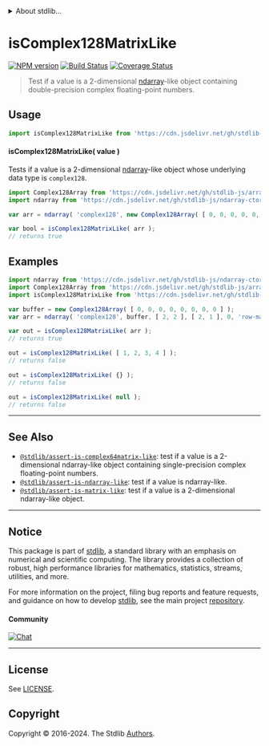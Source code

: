 <!--

@license Apache-2.0

Copyright (c) 2023 The Stdlib Authors.

Licensed under the Apache License, Version 2.0 (the "License");
you may not use this file except in compliance with the License.
You may obtain a copy of the License at

   http://www.apache.org/licenses/LICENSE-2.0

Unless required by applicable law or agreed to in writing, software
distributed under the License is distributed on an "AS IS" BASIS,
WITHOUT WARRANTIES OR CONDITIONS OF ANY KIND, either express or implied.
See the License for the specific language governing permissions and
limitations under the License.

-->


<details>
  <summary>
    About stdlib...
  </summary>
  <p>We believe in a future in which the web is a preferred environment for numerical computation. To help realize this future, we've built stdlib. stdlib is a standard library, with an emphasis on numerical and scientific computation, written in JavaScript (and C) for execution in browsers and in Node.js.</p>
  <p>The library is fully decomposable, being architected in such a way that you can swap out and mix and match APIs and functionality to cater to your exact preferences and use cases.</p>
  <p>When you use stdlib, you can be absolutely certain that you are using the most thorough, rigorous, well-written, studied, documented, tested, measured, and high-quality code out there.</p>
  <p>To join us in bringing numerical computing to the web, get started by checking us out on <a href="https://github.com/stdlib-js/stdlib">GitHub</a>, and please consider <a href="https://opencollective.com/stdlib">financially supporting stdlib</a>. We greatly appreciate your continued support!</p>
</details>

# isComplex128MatrixLike

[![NPM version][npm-image]][npm-url] [![Build Status][test-image]][test-url] [![Coverage Status][coverage-image]][coverage-url] <!-- [![dependencies][dependencies-image]][dependencies-url] -->

> Test if a value is a 2-dimensional [ndarray][@stdlib/ndarray/ctor]-like object containing double-precision complex floating-point numbers.



<section class="usage">

## Usage

```javascript
import isComplex128MatrixLike from 'https://cdn.jsdelivr.net/gh/stdlib-js/assert-is-complex128matrix-like@deno/mod.js';
```

#### isComplex128MatrixLike( value )

Tests if a value is a 2-dimensional [ndarray][@stdlib/ndarray/ctor]-like object whose underlying data type is `complex128`.

```javascript
import Complex128Array from 'https://cdn.jsdelivr.net/gh/stdlib-js/array-complex128@deno/mod.js';
import ndarray from 'https://cdn.jsdelivr.net/gh/stdlib-js/ndarray-ctor@deno/mod.js';

var arr = ndarray( 'complex128', new Complex128Array( [ 0, 0, 0, 0, 0, 0, 0, 0 ] ), [ 2, 2 ], [ 2, 1 ], 0, 'row-major' );

var bool = isComplex128MatrixLike( arr );
// returns true
```

</section>

<!-- /.usage -->

<section class="examples">

## Examples

<!-- eslint no-undef: "error" -->

```javascript
import ndarray from 'https://cdn.jsdelivr.net/gh/stdlib-js/ndarray-ctor@deno/mod.js';
import Complex128Array from 'https://cdn.jsdelivr.net/gh/stdlib-js/array-complex128@deno/mod.js';
import isComplex128MatrixLike from 'https://cdn.jsdelivr.net/gh/stdlib-js/assert-is-complex128matrix-like@deno/mod.js';

var buffer = new Complex128Array( [ 0, 0, 0, 0, 0, 0, 0, 0 ] );
var arr = ndarray( 'complex128', buffer, [ 2, 2 ], [ 2, 1 ], 0, 'row-major' );

var out = isComplex128MatrixLike( arr );
// returns true

out = isComplex128MatrixLike( [ 1, 2, 3, 4 ] );
// returns false

out = isComplex128MatrixLike( {} );
// returns false

out = isComplex128MatrixLike( null );
// returns false
```

</section>

<!-- /.examples -->

<!-- Section for related `stdlib` packages. Do not manually edit this section, as it is automatically populated. -->

<section class="related">

* * *

## See Also

-   <span class="package-name">[`@stdlib/assert-is-complex64matrix-like`][@stdlib/assert/is-complex64matrix-like]</span><span class="delimiter">: </span><span class="description">test if a value is a 2-dimensional ndarray-like object containing single-precision complex floating-point numbers.</span>
-   <span class="package-name">[`@stdlib/assert-is-ndarray-like`][@stdlib/assert/is-ndarray-like]</span><span class="delimiter">: </span><span class="description">test if a value is ndarray-like.</span>
-   <span class="package-name">[`@stdlib/assert-is-matrix-like`][@stdlib/assert/is-matrix-like]</span><span class="delimiter">: </span><span class="description">test if a value is a 2-dimensional ndarray-like object.</span>

</section>

<!-- /.related -->

<!-- Section for all links. Make sure to keep an empty line after the `section` element and another before the `/section` close. -->


<section class="main-repo" >

* * *

## Notice

This package is part of [stdlib][stdlib], a standard library with an emphasis on numerical and scientific computing. The library provides a collection of robust, high performance libraries for mathematics, statistics, streams, utilities, and more.

For more information on the project, filing bug reports and feature requests, and guidance on how to develop [stdlib][stdlib], see the main project [repository][stdlib].

#### Community

[![Chat][chat-image]][chat-url]

---

## License

See [LICENSE][stdlib-license].


## Copyright

Copyright &copy; 2016-2024. The Stdlib [Authors][stdlib-authors].

</section>

<!-- /.stdlib -->

<!-- Section for all links. Make sure to keep an empty line after the `section` element and another before the `/section` close. -->

<section class="links">

[npm-image]: http://img.shields.io/npm/v/@stdlib/assert-is-complex128matrix-like.svg
[npm-url]: https://npmjs.org/package/@stdlib/assert-is-complex128matrix-like

[test-image]: https://github.com/stdlib-js/assert-is-complex128matrix-like/actions/workflows/test.yml/badge.svg?branch=v0.2.0
[test-url]: https://github.com/stdlib-js/assert-is-complex128matrix-like/actions/workflows/test.yml?query=branch:v0.2.0

[coverage-image]: https://img.shields.io/codecov/c/github/stdlib-js/assert-is-complex128matrix-like/main.svg
[coverage-url]: https://codecov.io/github/stdlib-js/assert-is-complex128matrix-like?branch=main

<!--

[dependencies-image]: https://img.shields.io/david/stdlib-js/assert-is-complex128matrix-like.svg
[dependencies-url]: https://david-dm.org/stdlib-js/assert-is-complex128matrix-like/main

-->

[chat-image]: https://img.shields.io/gitter/room/stdlib-js/stdlib.svg
[chat-url]: https://app.gitter.im/#/room/#stdlib-js_stdlib:gitter.im

[stdlib]: https://github.com/stdlib-js/stdlib

[stdlib-authors]: https://github.com/stdlib-js/stdlib/graphs/contributors

[umd]: https://github.com/umdjs/umd
[es-module]: https://developer.mozilla.org/en-US/docs/Web/JavaScript/Guide/Modules

[deno-url]: https://github.com/stdlib-js/assert-is-complex128matrix-like/tree/deno
[deno-readme]: https://github.com/stdlib-js/assert-is-complex128matrix-like/blob/deno/README.md
[umd-url]: https://github.com/stdlib-js/assert-is-complex128matrix-like/tree/umd
[umd-readme]: https://github.com/stdlib-js/assert-is-complex128matrix-like/blob/umd/README.md
[esm-url]: https://github.com/stdlib-js/assert-is-complex128matrix-like/tree/esm
[esm-readme]: https://github.com/stdlib-js/assert-is-complex128matrix-like/blob/esm/README.md
[branches-url]: https://github.com/stdlib-js/assert-is-complex128matrix-like/blob/main/branches.md

[stdlib-license]: https://raw.githubusercontent.com/stdlib-js/assert-is-complex128matrix-like/main/LICENSE

[@stdlib/ndarray/ctor]: https://github.com/stdlib-js/ndarray-ctor/tree/deno

<!-- <related-links> -->

[@stdlib/assert/is-complex64matrix-like]: https://github.com/stdlib-js/assert-is-complex64matrix-like/tree/deno

[@stdlib/assert/is-ndarray-like]: https://github.com/stdlib-js/assert-is-ndarray-like/tree/deno

[@stdlib/assert/is-matrix-like]: https://github.com/stdlib-js/assert-is-matrix-like/tree/deno

<!-- </related-links> -->

</section>

<!-- /.links -->

